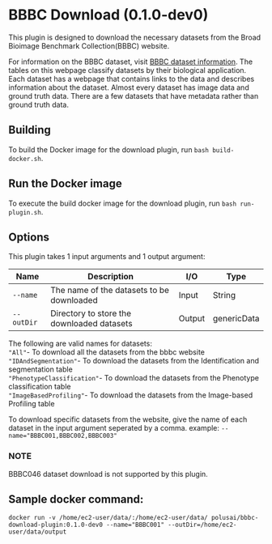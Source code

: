 # BBBC Download (0.1.0-dev0)

This plugin is designed to download the necessary datasets from the Broad Bioimage Benchmark Collection(BBBC) website.

For information on the BBBC dataset, visit 
[BBBC dataset information](https://bbbc.broadinstitute.org/image_sets/).
The tables on this webpage classify datasets by their biological application. Each dataset has a webpage that contains links to the data and describes information about the dataset. Almost every dataset has image data and ground truth data. There are a few datasets that have metadata rather than ground truth data.

## Building

To build the Docker image for the download plugin, run
`bash build-docker.sh`.

## Run the Docker image

To execute the build docker image for the download plugin, run 
`bash run-plugin.sh`.

## Options

This plugin takes 1 input arguments and
1 output argument:

| Name            | Description                                                  | I/O    | Type        |
| --------------- | ------------------------------------------------------------ | ------ | ----------- |
| `--name  `      | The name of the datasets to be downloaded                    | Input  | String      |
| `--outDir`      | Directory to store the downloaded datasets                   | Output | genericData |

The following are valid names for datasets:  
`"All"`- To download all the datasets from the bbbc website  
`"IDAndSegmentation"`- To download the datasets from the Identification and segmentation table  
`"PhenotypeClassification"`- To download the datasets from the Phenotype classification table  
`"ImageBasedProfiling"`- To download the datasets from the Image-based Profiling table

To download specific datasets from the website, give the name of each dataset in the input argument seperated by a comma. example: `--name="BBBC001,BBBC002,BBBC003"` 

### NOTE
BBBC046 dataset download is not supported by this plugin.  

## Sample docker command:
```docker run -v /home/ec2-user/data/:/home/ec2-user/data/ polusai/bbbc-download-plugin:0.1.0-dev0 --name="BBBC001" --outDir=/home/ec2-user/data/output```